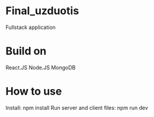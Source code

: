 # Final_uzduotis
Fullstack application
# Build on
React.JS
Node.JS
MongoDB
# How to use
Install:
npm install
Run server and client files:
npm run dev
